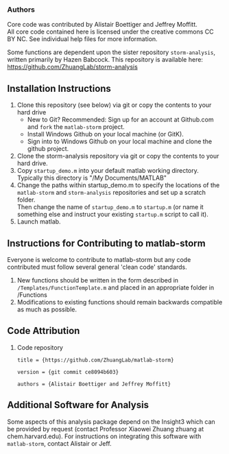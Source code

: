 ### Authors ###
Core code was contributed by Alistair Boettiger and Jeffrey Moffitt.  
All core code contained here is licensed under the creative commons CC BY NC. See individual help files for more information.

Some functions are dependent upon the sister repository `storm-analysis`, written primarily by Hazen Babcock.
This repository is available here: https://github.com/ZhuangLab/storm-analysis

## Installation Instructions ##
1. Clone this repository (see below) via git or copy the contents to your hard drive
    * New to Git? Recommended: Sign up for an account at Github.com and `fork` the `matlab-storm` project.
    * Install Windows Github on your local machine (or GitK).
    * Sign into to Windows Github on your local machine and clone the github project.
2. Clone the storm-analysis repository via git or copy the contents to your hard drive. 
2. Copy `startup_demo.m` into your default matlab working directory. Typically this directory is "/My Documents/MATLAB"
3. Change the paths within startup_demo.m to specify the locations of the `matlab-storm` and `storm-analysis` repositories and set up a scratch folder.  
Then change the name of `startup_demo.m` to `startup.m` (or name it something else and instruct your existing `startup.m` script to call it).  
5. Launch matlab.

## Instructions for Contributing to matlab-storm
Everyone is welcome to contribute to matlab-storm but any code contributed must follow several general 'clean code' standards.

1. New functions should be written in the form described in `/Templates/FunctionTemplate.m` and placed in an appropriate folder in /Functions
2. Modifications to existing functions should remain backwards compatible as much as possible.

## Code Attribution
1. Code repository
 
     `title = {https://github.com/ZhuangLab/matlab-storm}`

     `version = {git commit ce8094b603}`  

	`authors = {Alistair Boettiger and Jeffrey Moffitt}`

## Additional Software for Analysis
Some aspects of this analysis package depend on the Insight3 which can be provided by request (contact Professor Xiaowei Zhuang zhuang at chem.harvard.edu). 
For instructions on integrating this software with `matlab-storm`, contact Alistair or Jeff. 

